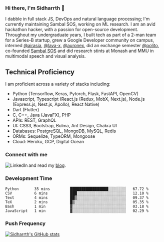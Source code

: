 ### Hi there, I'm Sidharrth 👋

I dabble in full stack JS, DevOps and natural language processing; I'm currently maintaining Sambal SOS, working on ML research. I am an avid hackathon hacker, with a passion for open-source development. Throughout my undergraduate years, I built tech as part of a 2-man team for a Series-B startup, grew a Google Developer community on campus, interned [@airasia](https://airasia.com/), [@lava-x](https://lavax.co/), [@auronex](http://auronex.com/), did an exchange semester [@polito](https://www.polito.it/), co-founded [Sambal SOS](https://www.sambalsos.com/) and did research stints at Monash and MMU in multimodal speech and visual analysis. 

## Technical Proficiency
I am proficient across a variety of stacks including:
- Python (Tensorflow, Keras, Pytorch, Flask, FastAPI, OpenCV)
- Javascript, Typescript (React.js (Redux, MobX, Next.js), Node.js (Express.js, Nest.js, Apollo), React Native)
- Dart (Flutter)
- C, C++, Java (JavaFX), PHP
- APIs: REST, GraphQL
- UI: CSS3, Bootstrap, Bulma, Ant Design, Chakra UI
- Databases: PostgreSQL, MongoDB, MySQL, Redis
- ORMs: Sequelize, TypeORM, Mongoose
- Cloud: Heroku, GCP, Digital Ocean

### Connect with me

[<img align="left" alt="LinkedIn" src="https://img.shields.io/badge/linkedin-%230077B5.svg?&style=for-the-badge&logo=linkedin&logoColor=white" />][linkedin]
and read my [blog].


### Development Time
<!--START_SECTION:waka-->

```text
Python       35 mins         █████████████████░░░░░░░░   67.72 %
CSV          6 mins          ███░░░░░░░░░░░░░░░░░░░░░░   12.10 %
Text         4 mins          ██▒░░░░░░░░░░░░░░░░░░░░░░   09.37 %
TeX          2 mins          █▒░░░░░░░░░░░░░░░░░░░░░░░   05.35 %
Bash         1 min           ▓░░░░░░░░░░░░░░░░░░░░░░░░   03.18 %
JavaScript   1 min           ▓░░░░░░░░░░░░░░░░░░░░░░░░   02.29 %
```

<!--END_SECTION:waka-->

### Push Frequency
[![Sidharrth's GitHub stats](https://github-readme-stats.vercel.app/api?username=sidharrth2002&show_icons=true)](https://github.com/sidharrth2002/github-readme-stats)

[site]: https://sidharrth.me/
[blog]: https://mathsforgeeks.org/blog
[linkedin]: https://www.linkedin.com/in/sidharrth-nagappan/
